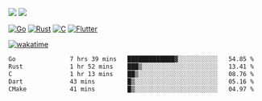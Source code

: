 [![](https://img.shields.io/badge/Windows_11-Pro-292e33?style=flat-square&logo=windows&logoColor=ffffff)](https://www.microsoft.com/en-us/windows/)
[![](https://img.shields.io/badge/macOS-Sequoia-292e33?style=flat-square&logo=apple&logoColor=ffffff)](https://www.apple.com/macbook-pro/) 

[![Go](https://img.shields.io/badge/-Go-DEA584?style=flat&logo=go&logoColor=000000)](https://golang.org/)
[![Rust](https://img.shields.io/badge/-Rust-DEA584?style=flat&logo=rust&logoColor=000000)](https://www.rust-lang.org)
[![C](https://img.shields.io/badge/--DEA584?style=flat&logo=c&logoColor=000000)](https://www.c-language.org/)
[![Flutter](https://img.shields.io/badge/-Flutter-DEA584?style=flat&logo=flutter&logoColor=000000)](https://flutter.dev/)

[![wakatime](https://wakatime.com/badge/user/9bb0c784-91ca-4b5c-8e9c-b13ece0f7b09.svg)](https://wakatime.com/@9bb0c784-91ca-4b5c-8e9c-b13ece0f7b09)


<!--START_SECTION:waka-->

```txt
Go               7 hrs 39 mins   █████████████▓░░░░░░░░░░░   54.85 %
Rust             1 hr 52 mins    ███▒░░░░░░░░░░░░░░░░░░░░░   13.41 %
C                1 hr 13 mins    ██▒░░░░░░░░░░░░░░░░░░░░░░   08.76 %
Dart             43 mins         █▒░░░░░░░░░░░░░░░░░░░░░░░   05.16 %
CMake            41 mins         █▒░░░░░░░░░░░░░░░░░░░░░░░   04.97 %
```

<!--END_SECTION:waka-->
